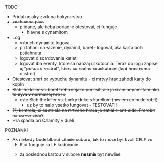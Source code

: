 TODO
* Pridat nejaky zvuk na hokynarstvo
* ~~zachranne pivo~~
    * pridane, ale treba poriadne otestovat, ci funguje
        * hlavne s dynamitom
* Log
    * vybuch dynamitu logovat
    * pri tahani na vazenie, dynamit, barel - logovat, aka karta bola potiahnuta
    * logovat discardovanie kariet
    * logovat iba eventy, ktore sa naozaj uskutocnia. Teraz do logu zapise aj "pokus o vystrel", ktory sa realne neuskutocni (ked hrac nema dostrel)
* Otestovat smrt po vybuchu dynamitu - ci mrtvy hrac zahodi karty do kopky
* ~~Slab the killer vs. barel treba nejako poriesit, ale ja si ani nepamatam ako to byva v normalnej hre :D~~
    * ~~este Slab the killer vs. Lucky duke s barellom (neviem co bude robit)~~
      * uz by to malo vsetko fungovat - TESTOVAT!!!
* ~~(?) kontrola, ci sa striela na mrtveho hraca je zatial client-side. Prerobit na server side?~~
* Hra spadla pri Calamity v dueli 

POZNAMKI
* Ak niekedy bude blbnut citanie suboru, tak to moze byt kvoli CRLF vs LF. Kod funguje na LF kodovanie
  
    * za poslednou kartou v subore **nesmie** byt newline

